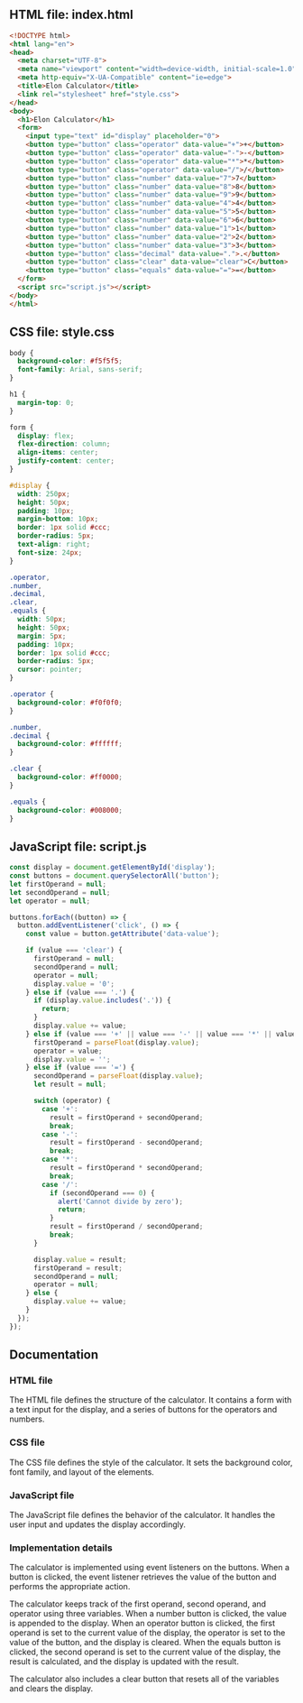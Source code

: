 ## HTML file: index.html
```html
<!DOCTYPE html>
<html lang="en">
<head>
  <meta charset="UTF-8">
  <meta name="viewport" content="width=device-width, initial-scale=1.0">
  <meta http-equiv="X-UA-Compatible" content="ie=edge">
  <title>Elon Calculator</title>
  <link rel="stylesheet" href="style.css">
</head>
<body>
  <h1>Elon Calculator</h1>
  <form>
    <input type="text" id="display" placeholder="0">
    <button type="button" class="operator" data-value="+">+</button>
    <button type="button" class="operator" data-value="-">-</button>
    <button type="button" class="operator" data-value="*">*</button>
    <button type="button" class="operator" data-value="/">/</button>
    <button type="button" class="number" data-value="7">7</button>
    <button type="button" class="number" data-value="8">8</button>
    <button type="button" class="number" data-value="9">9</button>
    <button type="button" class="number" data-value="4">4</button>
    <button type="button" class="number" data-value="5">5</button>
    <button type="button" class="number" data-value="6">6</button>
    <button type="button" class="number" data-value="1">1</button>
    <button type="button" class="number" data-value="2">2</button>
    <button type="button" class="number" data-value="3">3</button>
    <button type="button" class="decimal" data-value=".">.</button>
    <button type="button" class="clear" data-value="clear">C</button>
    <button type="button" class="equals" data-value="=">=</button>
  </form>
  <script src="script.js"></script>
</body>
</html>
```

## CSS file: style.css
```css
body {
  background-color: #f5f5f5;
  font-family: Arial, sans-serif;
}

h1 {
  margin-top: 0;
}

form {
  display: flex;
  flex-direction: column;
  align-items: center;
  justify-content: center;
}

#display {
  width: 250px;
  height: 50px;
  padding: 10px;
  margin-bottom: 10px;
  border: 1px solid #ccc;
  border-radius: 5px;
  text-align: right;
  font-size: 24px;
}

.operator,
.number,
.decimal,
.clear,
.equals {
  width: 50px;
  height: 50px;
  margin: 5px;
  padding: 10px;
  border: 1px solid #ccc;
  border-radius: 5px;
  cursor: pointer;
}

.operator {
  background-color: #f0f0f0;
}

.number,
.decimal {
  background-color: #ffffff;
}

.clear {
  background-color: #ff0000;
}

.equals {
  background-color: #008000;
}
```

## JavaScript file: script.js
```js
const display = document.getElementById('display');
const buttons = document.querySelectorAll('button');
let firstOperand = null;
let secondOperand = null;
let operator = null;

buttons.forEach((button) => {
  button.addEventListener('click', () => {
    const value = button.getAttribute('data-value');

    if (value === 'clear') {
      firstOperand = null;
      secondOperand = null;
      operator = null;
      display.value = '0';
    } else if (value === '.') {
      if (display.value.includes('.')) {
        return;
      }
      display.value += value;
    } else if (value === '+' || value === '-' || value === '*' || value === '/') {
      firstOperand = parseFloat(display.value);
      operator = value;
      display.value = '';
    } else if (value === '=') {
      secondOperand = parseFloat(display.value);
      let result = null;

      switch (operator) {
        case '+':
          result = firstOperand + secondOperand;
          break;
        case '-':
          result = firstOperand - secondOperand;
          break;
        case '*':
          result = firstOperand * secondOperand;
          break;
        case '/':
          if (secondOperand === 0) {
            alert('Cannot divide by zero');
            return;
          }
          result = firstOperand / secondOperand;
          break;
      }

      display.value = result;
      firstOperand = result;
      secondOperand = null;
      operator = null;
    } else {
      display.value += value;
    }
  });
});
```

## Documentation

### HTML file

The HTML file defines the structure of the calculator. It contains a form with a text input for the display, and a series of buttons for the operators and numbers.

### CSS file

The CSS file defines the style of the calculator. It sets the background color, font family, and layout of the elements.

### JavaScript file

The JavaScript file defines the behavior of the calculator. It handles the user input and updates the display accordingly.

### Implementation details

The calculator is implemented using event listeners on the buttons. When a button is clicked, the event listener retrieves the value of the button and performs the appropriate action.

The calculator keeps track of the first operand, second operand, and operator using three variables. When a number button is clicked, the value is appended to the display. When an operator button is clicked, the first operand is set to the current value of the display, the operator is set to the value of the button, and the display is cleared. When the equals button is clicked, the second operand is set to the current value of the display, the result is calculated, and the display is updated with the result.

The calculator also includes a clear button that resets all of the variables and clears the display.
